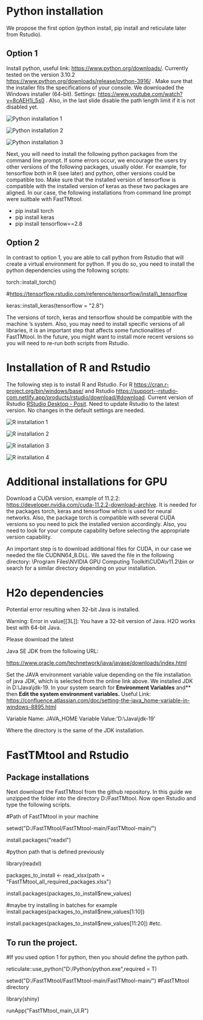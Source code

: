 ﻿# Python installation
We propose the first option (python install, pip install and reticulate later from Rstudio).
## **Option 1**
Install python, useful link: <https://www.python.org/downloads/>. Currently tested on the version 3.10.2 <https://www.python.org/downloads/release/python-3916/> . Make sure that the installer fits the specifications of your console. We downloaded the Windows installer (64-bit). Settings: <https://www.youtube.com/watch?v=8cAEH1i_5s0> . Also, in the last slide disable the path length limit if it is not disabled yet.

![Python installation 1](https://github.com/koncharman/FastTMtool/blob/main/Installation_images/Python_1.PNG?raw=true)

![Python installation 2](https://github.com/koncharman/FastTMtool/blob/main/Installation_images/Python_2.PNG?raw=true)

![Python installation 3](https://github.com/koncharman/FastTMtool/blob/main/Installation_images/Python_3.PNG?raw=true)


Next, you will need to install the following python packages from the command line prompt. If some errors occur, we encourage the users try other versions of the following packages, usually older. For example, for tensorflow both in R (see later) and python, other versions could be compatible too. Make sure that the installed version of tensorflow is compatible with the installed version of keras as these two packages are aligned. In our case, the following installations from command line prompt were suitbale with FastTMtool.

- pip install torch
- pip install keras
- pip install tensorflow==2.8
## **Option 2**
In contrast to option 1, you are able to call python from Rstudio that will create a virtual environment for python. If you do so, you need to install the python dependencies using the following scripts:

torch::install\_torch()

#https://tensorflow.rstudio.com/reference/tensorflow/install\_tensorflow 

keras::install\_keras(tensorflow = "2.8")

The versions of torch, keras and tensorflow should be compatible with the machine ’s system. Also, you may need to install specific versions of all libraries, it is an important step that affects some functionalities of FastTMtool. In the future, you might want to install more recent versions so you will need to re-run both scripts from Rstudio.
# Installation of R and Rstudio
The following step is to install R and Rstudio. For R <https://cran.r-project.org/bin/windows/base/> and Rstudio <https://support--rstudio-com.netlify.app/products/rstudio/download/#download>. Current version of Rstudio [RStudio Desktop - Posit](https://posit.co/download/rstudio-desktop/). Need to update Rstudio to the latest version. No changes in the default settings are needed.

![R installation 1](https://github.com/koncharman/FastTMtool/blob/main/Installation_images/R_1.PNG?raw=true)

![R installation 2](https://github.com/koncharman/FastTMtool/blob/main/Installation_images/R_2.PNG?raw=true)

![R installation 3](https://github.com/koncharman/FastTMtool/blob/main/Installation_images/R_3.PNG?raw=true)

![R installation 4](https://github.com/koncharman/FastTMtool/blob/main/Installation_images/R_4.PNG?raw=true)



# Additional installations for GPU
Download a CUDA version, example of 11.2.2: <https://developer.nvidia.com/cuda-11.2.2-download-archive>. It is needed for the packages torch, keras and tensorflow which is used for neural networks. Also, the package torch is compatible with several CUDA versions so you need to pick the installed version accordingly. Also, you need to look for your compute capability before selecting the appropriate version capability. 

An important step is to download additional files for CUDA, in our case we needed the file CUDNN64\_8.DLL. We saved the file in the following directory: \Program Files\NVIDIA GPU Computing Toolkit\CUDA\v11.2\bin or search for a similar directory depending on your installation.
# H2o dependencies
Potential error resulting when 32-bit Java is installed.

Warning: Error in value[[3L]]: You have a 32-bit version of Java. H2O works best with 64-bit Java.

Please download the latest 

Java SE JDK from the following URL:

https://www.oracle.com/technetwork/java/javase/downloads/index.html

Set the JAVA environment variable value depending on the file installation of java JDK, which is selected from the online link above. We installed JDK in D:\Java\jdk-19\. In your system search for **Environment Variables** and** then **Edit the system environment variables.** Useful Link: <https://confluence.atlassian.com/doc/setting-the-java_home-variable-in-windows-8895.html> 

Variable Name: JAVA\_HOME Variable Value:'D:\Java\jdk-19\'

Where the directory is the same of the JDK installation.
# FastTMtool and Rstudio
## **Package installations**
Next download the FastTMtool from the github repository. In this guide we unzipped the folder into the directory D:/FastTMtool. Now open Rstudio and type the following scripts.

#Path of FastTMtool in your machine

setwd("D:/FastTMtool/FastTMtool-main/FastTMtool-main/") 

install.packages("readxl")

#python path that is defined previously

library(readxl)

packages\_to\_install <- read\_xlsx(path = "FastTMtool\_all\_required\_packages.xlsx")

install.packages(packages\_to\_install$new\_values)

#maybe try installing in batches for example install.packages(packages\_to\_install$new\_values[1:10])

install.packages(packages\_to\_install$new\_values[11:20]) #etc.

## **To run the project.**
#If you used option 1 for python, then you should define the python path.

reticulate::use\_python("D:/Python/python.exe",required = T)

setwd("D:/FastTMtool/FastTMtool-main/FastTMtool-main/")  #FastTMtool directory

library(shiny)

runApp("FastTMtool\_main\_UI.R")



